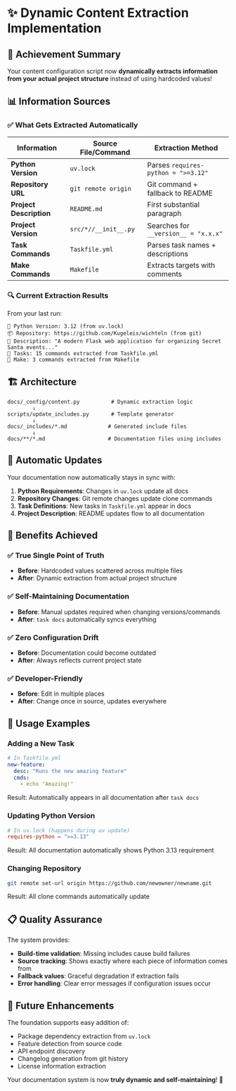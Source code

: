 # ✨ Dynamic Content Extraction Implementation

## 🎯 Achievement Summary

Your content configuration script now **dynamically extracts information from your actual project structure** instead of using hardcoded values!

## 📊 Information Sources

### ✅ What Gets Extracted Automatically

| Information | Source File/Command | Extraction Method |
|-------------|-------------------|------------------|
| **Python Version** | `uv.lock` | Parses `requires-python = ">=3.12"` |
| **Repository URL** | `git remote origin` | Git command + fallback to README |
| **Project Description** | `README.md` | First substantial paragraph |
| **Project Version** | `src/*//__init__.py` | Searches for `__version__ = "x.x.x"` |
| **Task Commands** | `Taskfile.yml` | Parses task names + descriptions |
| **Make Commands** | `Makefile` | Extracts targets with comments |

### 🔍 Current Extraction Results

From your last run:
```
🐍 Python Version: 3.12 (from uv.lock)
📦 Repository: https://github.com/Kugeleis/wichteln (from git)
📝 Description: "A modern Flask web application for organizing Secret Santa events..."
🎯 Tasks: 15 commands extracted from Taskfile.yml
🔧 Make: 3 commands extracted from Makefile
```

## 🏗️ Architecture

```
docs/_config/content.py          # Dynamic extraction logic
        ↓
scripts/update_includes.py       # Template generator
        ↓
docs/_includes/*.md             # Generated include files
        ↓
docs/**/*.md                    # Documentation files using includes
```

## 🔄 Automatic Updates

Your documentation now automatically stays in sync with:

1. **Python Requirements**: Changes in `uv.lock` update all docs
2. **Repository Changes**: Git remote changes update clone commands
3. **Task Definitions**: New tasks in `Taskfile.yml` appear in docs
4. **Project Description**: README updates flow to all documentation

## 🎪 Benefits Achieved

### ✅ **True Single Point of Truth**
- **Before**: Hardcoded values scattered across multiple files
- **After**: Dynamic extraction from actual project structure

### ✅ **Self-Maintaining Documentation**
- **Before**: Manual updates required when changing versions/commands
- **After**: `task docs` automatically syncs everything

### ✅ **Zero Configuration Drift**
- **Before**: Documentation could become outdated
- **After**: Always reflects current project state

### ✅ **Developer-Friendly**
- **Before**: Edit in multiple places
- **After**: Change once in source, updates everywhere

## 🚀 Usage Examples

### Adding a New Task
```yaml
# In Taskfile.yml
new-feature:
  desc: "Runs the new amazing feature"
  cmds:
    - echo "Amazing!"
```
Result: Automatically appears in all documentation after `task docs`

### Updating Python Version
```toml
# In uv.lock (happens during uv update)
requires-python = ">=3.13"
```
Result: All documentation automatically shows Python 3.13 requirement

### Changing Repository
```bash
git remote set-url origin https://github.com/newowner/newname.git
```
Result: All clone commands automatically update

## 📋 Quality Assurance

The system provides:
- **Build-time validation**: Missing includes cause build failures
- **Source tracking**: Shows exactly where each piece of information comes from
- **Fallback values**: Graceful degradation if extraction fails
- **Error handling**: Clear error messages if configuration issues occur

## 🔮 Future Enhancements

The foundation supports easy addition of:
- Package dependency extraction from `uv.lock`
- Feature detection from source code
- API endpoint discovery
- Changelog generation from git history
- License information extraction

Your documentation system is now **truly dynamic and self-maintaining**! 🎉
